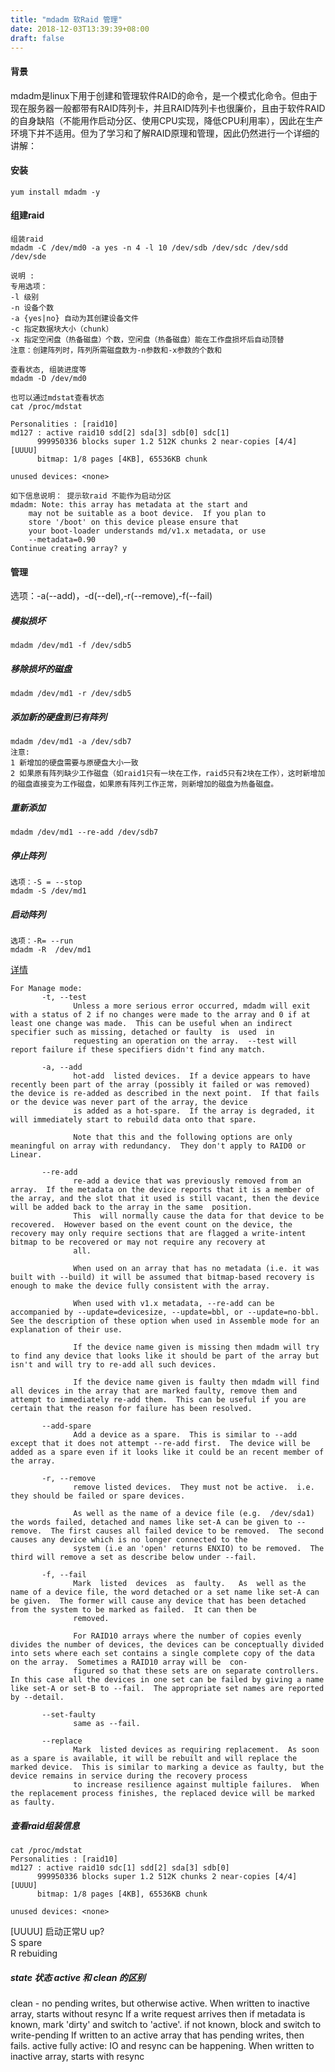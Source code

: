 ```yaml
---
title: "mdadm 软Raid 管理"
date: 2018-12-03T13:39:39+08:00
draft: false
---
```


#### 背景

mdadm是linux下用于创建和管理软件RAID的命令，是一个模式化命令。但由于现在服务器一般都带有RAID阵列卡，并且RAID阵列卡也很廉价，且由于软件RAID的自身缺陷（不能用作启动分区、使用CPU实现，降低CPU利用率），因此在生产环境下并不适用。但为了学习和了解RAID原理和管理，因此仍然进行一个详细的讲解：

#### 安装

```
yum install mdadm -y
```

#### 组建raid

```
组装raid 
mdadm -C /dev/md0 -a yes -n 4 -l 10 /dev/sdb /dev/sdc /dev/sdd /dev/sde

说明 : 
专用选项：
-l 级别
-n 设备个数
-a {yes|no} 自动为其创建设备文件
-c 指定数据块大小（chunk）
-x 指定空闲盘（热备磁盘）个数，空闲盘（热备磁盘）能在工作盘损坏后自动顶替
注意：创建阵列时，阵列所需磁盘数为-n参数和-x参数的个数和
```

```
查看状态, 组装进度等
mdadm -D /dev/md0

也可以通过mdstat查看状态
cat /proc/mdstat

Personalities : [raid10] 
md127 : active raid10 sdd[2] sda[3] sdb[0] sdc[1]
      999950336 blocks super 1.2 512K chunks 2 near-copies [4/4] [UUUU]
      bitmap: 1/8 pages [4KB], 65536KB chunk

unused devices: <none>
```
```
如下信息说明： 提示软raid 不能作为启动分区
mdadm: Note: this array has metadata at the start and
    may not be suitable as a boot device.  If you plan to
    store '/boot' on this device please ensure that
    your boot-loader understands md/v1.x metadata, or use
    --metadata=0.90
Continue creating array? y
```



#### 管理

选项：-a(--add)，-d(--del),-r(--remove),-f(--fail)

##### 模拟损坏  
```
mdadm /dev/md1 -f /dev/sdb5
```
##### 移除损坏的磁盘  
```
mdadm /dev/md1 -r /dev/sdb5
```
##### 添加新的硬盘到已有阵列   
```
mdadm /dev/md1 -a /dev/sdb7     
注意:   
1 新增加的硬盘需要与原硬盘大小一致    
2 如果原有阵列缺少工作磁盘（如raid1只有一块在工作，raid5只有2块在工作），这时新增加的磁盘直接变为工作磁盘，如果原有阵列工作正常，则新增加的磁盘为热备磁盘。 
```
##### 重新添加
```
mdadm /dev/md1 --re-add /dev/sdb7
```
##### 停止阵列  
```
选项：-S = --stop
mdadm -S /dev/md1
```
##### 启动阵列   
```
选项：-R= --run
mdadm -R  /dev/md1
```

[详情](https://www.cnblogs.com/zhangeamon/p/6866429.html)



```
For Manage mode:
       -t, --test
              Unless a more serious error occurred, mdadm will exit with a status of 2 if no changes were made to the array and 0 if at least one change was made.  This can be useful when an indirect specifier such as missing, detached or faulty  is  used  in
              requesting an operation on the array.  --test will report failure if these specifiers didn't find any match.

       -a, --add
              hot-add  listed devices.  If a device appears to have recently been part of the array (possibly it failed or was removed) the device is re-added as described in the next point.  If that fails or the device was never part of the array, the device
              is added as a hot-spare.  If the array is degraded, it will immediately start to rebuild data onto that spare.

              Note that this and the following options are only meaningful on array with redundancy.  They don't apply to RAID0 or Linear.

       --re-add
              re-add a device that was previously removed from an array.  If the metadata on the device reports that it is a member of the array, and the slot that it used is still vacant, then the device will be added back to the array in the same  position.
              This  will normally cause the data for that device to be recovered.  However based on the event count on the device, the recovery may only require sections that are flagged a write-intent bitmap to be recovered or may not require any recovery at
              all.

              When used on an array that has no metadata (i.e. it was built with --build) it will be assumed that bitmap-based recovery is enough to make the device fully consistent with the array.

              When used with v1.x metadata, --re-add can be accompanied by --update=devicesize, --update=bbl, or --update=no-bbl.  See the description of these option when used in Assemble mode for an explanation of their use.

              If the device name given is missing then mdadm will try to find any device that looks like it should be part of the array but isn't and will try to re-add all such devices.

              If the device name given is faulty then mdadm will find all devices in the array that are marked faulty, remove them and attempt to immediately re-add them.  This can be useful if you are certain that the reason for failure has been resolved.

       --add-spare
              Add a device as a spare.  This is similar to --add except that it does not attempt --re-add first.  The device will be added as a spare even if it looks like it could be an recent member of the array.

       -r, --remove
              remove listed devices.  They must not be active.  i.e. they should be failed or spare devices.

              As well as the name of a device file (e.g.  /dev/sda1) the words failed, detached and names like set-A can be given to --remove.  The first causes all failed device to be removed.  The second causes any device which is no longer connected to the
              system (i.e an 'open' returns ENXIO) to be removed.  The third will remove a set as describe below under --fail.

       -f, --fail
              Mark  listed  devices  as  faulty.   As  well as the name of a device file, the word detached or a set name like set-A can be given.  The former will cause any device that has been detached from the system to be marked as failed.  It can then be
              removed.

              For RAID10 arrays where the number of copies evenly divides the number of devices, the devices can be conceptually divided into sets where each set contains a single complete copy of the data on the array.  Sometimes a RAID10 array will be  con‐
              figured so that these sets are on separate controllers.  In this case all the devices in one set can be failed by giving a name like set-A or set-B to --fail.  The appropriate set names are reported by --detail.

       --set-faulty
              same as --fail.

       --replace
              Mark  listed devices as requiring replacement.  As soon as a spare is available, it will be rebuilt and will replace the marked device.  This is similar to marking a device as faulty, but the device remains in service during the recovery process
              to increase resilience against multiple failures.  When the replacement process finishes, the replaced device will be marked as faulty.
```

##### 查看raid组装信息

```
cat /proc/mdstat 
Personalities : [raid10] 
md127 : active raid10 sdc[1] sdd[2] sda[3] sdb[0]
      999950336 blocks super 1.2 512K chunks 2 near-copies [4/4] [UUUU]
      bitmap: 1/8 pages [4KB], 65536KB chunk

unused devices: <none>
```
[UUUU] 启动正常U up?   
S spare   
R rebuiding  

##### state 状态 active 和 clean 的区别

clean - no pending writes, but otherwise active.
    When written to inactive array, starts without resync
    If a write request arrives then
      if metadata is known, mark 'dirty' and switch to 'active'.
      if not known, block and switch to write-pending
    If written to an active array that has pending writes, then fails.
active
    fully active: IO and resync can be happening.
    When written to inactive array, starts with resync

